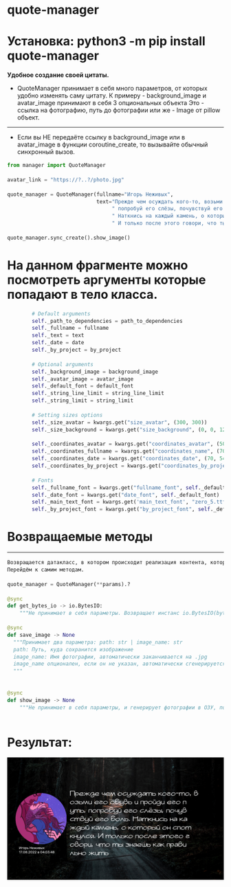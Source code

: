 # quote-manager
# Установка: python3 -m pip install quote-manager

**Удобное создание своей цитаты.**

* QuoteManager принимает в себя много параметров, от которых удобно изменять саму цитату.
  К примеру - background_image и avatar_image принимают в себя 3 опциональных объекта
  Это - ссылка на фотографию, путь до фотографии или же - Image от pillow объект.
****
* Если вы НЕ передаёте ссылку в background_image или в avatar_image в функции coroutine_create, то вызывайте обычный синхронный вызов. 


```py
from manager import QuoteManager

avatar_link = "https://?..?/photo.jpg"

quote_manager = QuoteManager(fullname="Игорь Неживых",
                             text="Прежде чем осуждать кого-то, возьми его обувь и пройди его путь,"
                                  " попробуй его слёзы, почувствуй его боль."
                                  " Наткнись на каждый камень, о который он споткнулся."
                                  " И только после этого говори, что ты знаешь как правильно жить…",)

quote_manager.sync_create().show_image()

```
# На данном фрагменте можно посмотреть аргументы которые попадают в тело класса.

```py
        # Default arguments
        self._path_to_dependencies = path_to_dependencies
        self._fullname = fullname
        self._text = text
        self._date = date
        self._by_project = by_project

        # Optional arguments
        self._background_image = background_image
        self._avatar_image = avatar_image
        self._default_font = default_font
        self._string_line_limit = string_line_limit
        self._string_limit = string_limit

        # Setting sizes options
        self._size_avatar = kwargs.get("size_avatar", (300, 300))
        self._size_background = kwargs.get("size_background", (0, 0, 1280, 720))

        self._coordinates_avatar = kwargs.get("coordinates_avatar", (50, 210))
        self._coordinates_fullname = kwargs.get("coordinates_name", (70, 520))
        self._coordinates_date = kwargs.get("coordinates_date", (70, 545))
        self._coordinates_by_project = kwargs.get("coordinates_by_project", (70, 570))

        # Fonts
        self._fullname_font = kwargs.get("fullname_font", self._default_font)
        self._date_font = kwargs.get("date_font", self._default_font)
        self._main_text_font = kwargs.get('main_text_font', "zero_5.ttf")
        self._by_project_font = kwargs.get("by_project_font", self._default_font)
```
# Возвращаемые методы
****
```py
Возвращается датакласс, в котором происходит реализация контента, который компилирует QuoteManager.
Перейдём к самим методам.

quote_manager = QuoteManager(**params).?

@sync
def get_bytes_io -> io.BytesIO:
    """Не принимает в себя параметры. Возвращает инстанс io.BytesIO(bytes)"""

@sync
def save_image -> None
  """Принимает два параметра: path: str | image_name: str
  path: Путь, куда сохранится изображение
  image_name: Имя фотографии, автоматически заканчивается на .jpg
  image_name опционален, если он не указан, автоматически сгенерируется название по типу quote_[a-z0-9].jpg
  """


@sync
def show_image -> None
    """Не принимает в себя параметры, и генерирует фотографии в ОЗУ, после чего выводит её на экран. Ничего не возвращает"""
    
```
# Результат:
![img_2.png](img_2.png)